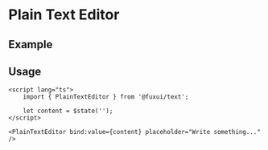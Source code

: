 <script lang="ts">
	import Example from './Example.svelte';
</script>

# Plain Text Editor

## Example

<Example />

## Usage

```svelte
<script lang="ts">
	import { PlainTextEditor } from '@fuxui/text';

	let content = $state('');
</script>

<PlainTextEditor bind:value={content} placeholder="Write something..." />
```
